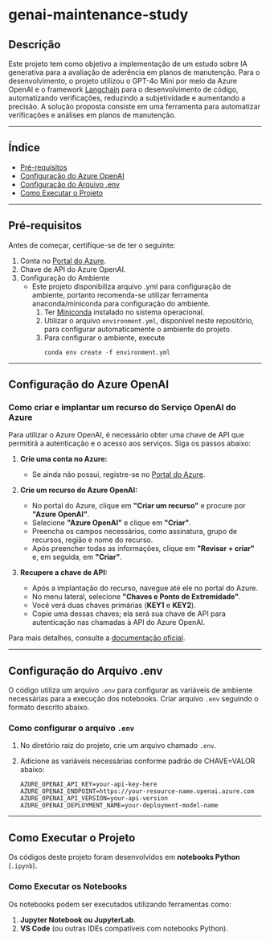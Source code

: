 # genai-maintenance-study

## Descrição

Este projeto tem como objetivo a implementação de um estudo sobre IA generativa para a avaliação de aderência em planos de manutenção. Para o desenvolvimento, o projeto utilizou o GPT-4o Mini por meio da Azure OpenAI e o framework [Langchain](https://www.langchain.com/) para o desenvolvimento de código, automatizando verificações, reduzindo a subjetividade e aumentando a precisão. A solução proposta consiste em uma ferramenta para automatizar verificações e análises em planos de manutenção.

---

## Índice

- [Pré-requisitos](#pré-requisitos)
- [Configuração do Azure OpenAI](#configuração-do-azure-openai)
- [Configuração do Arquivo .env](#configuração-do-arquivo-env)
- [Como Executar o Projeto](#como-executar-o-projeto)

---

## Pré-requisitos

Antes de começar, certifique-se de ter o seguinte:

1. Conta no [Portal do Azure](https://portal.azure.com/).
2. Chave de API do Azure OpenAI.
3. Configuração do Ambiente
    - Este projeto disponibiliza arquivo .yml para configuração de ambiente, portanto recomenda-se utilizar ferramenta anaconda/miniconda para configuração do ambiente.
      1. Ter [Miniconda](https://docs.anaconda.com/miniconda/) instalado no sistema operacional.
      2. Utilizar o arquivo `environment.yml`, disponível neste repositório, para configurar automaticamente o ambiente do projeto.
      3. Para configurar o ambiente, execute
         ```plaintext
         conda env create -f environment.yml

---

## Configuração do Azure OpenAI

### Como criar e implantar um recurso do Serviço OpenAI do Azure

Para utilizar o Azure OpenAI, é necessário obter uma chave de API que permitirá a autenticação e o acesso aos serviços. Siga os passos abaixo:

1. **Crie uma conta no Azure:**
   - Se ainda não possui, registre-se no [Portal do Azure](https://portal.azure.com/).

2. **Crie um recurso do Azure OpenAI:**
   - No portal do Azure, clique em **"Criar um recurso"** e procure por **"Azure OpenAI"**.
   - Selecione **"Azure OpenAI"** e clique em **"Criar"**.
   - Preencha os campos necessários, como assinatura, grupo de recursos, região e nome do recurso.
   - Após preencher todas as informações, clique em **"Revisar + criar"** e, em seguida, em **"Criar"**.

3. **Recupere a chave de API:**
   - Após a implantação do recurso, navegue até ele no portal do Azure.
   - No menu lateral, selecione **"Chaves e Ponto de Extremidade"**.
   - Você verá duas chaves primárias (**KEY1** e **KEY2**).
   - Copie uma dessas chaves; ela será sua chave de API para autenticação nas chamadas à API do Azure OpenAI.

Para mais detalhes, consulte a [documentação oficial](https://learn.microsoft.com/pt-br/azure/).

---

## Configuração do Arquivo .env

O código utiliza um arquivo `.env` para configurar as variáveis de ambiente necessárias para a execução dos notebooks. Criar arquivo `.env` seguindo o formato descrito abaixo.

### Como configurar o arquivo `.env`

1. No diretório raiz do projeto, crie um arquivo chamado `.env`.
2. Adicione as variáveis necessárias conforme padrão de CHAVE=VALOR abaixo:

   ```plaintext
   AZURE_OPENAI_API_KEY=your-api-key-here
   AZURE_OPENAI_ENDPOINT=https://your-resource-name.openai.azure.com
   AZURE_OPENAI_API_VERSION=your-api-version
   AZURE_OPENAI_DEPLOYMENT_NAME=your-deployment-model-name
---

## Como Executar o Projeto

Os códigos deste projeto foram desenvolvidos em **notebooks Python** (`.ipynb`).

### Como Executar os Notebooks

Os notebooks podem ser executados utilizando ferramentas como:

1. **Jupyter Notebook ou JupyterLab**.
2. **VS Code** (ou outras IDEs compatíveis com notebooks Python).

